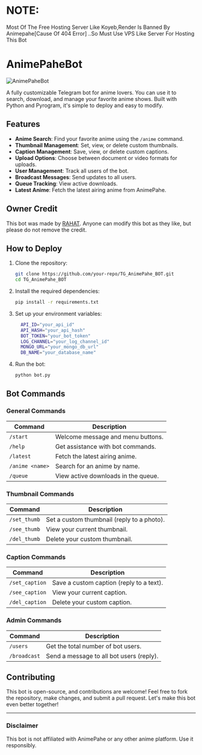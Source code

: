 # NOTE:
Most Of The Free Hosting Server Like Koyeb,Render Is Banned By Animepahe[Cause Of 404 Error] ..So Must Use VPS Like Server For Hosting This Bot

# AnimePaheBot

![AnimePaheBot](https://envs.sh/aWO.jpg)

A fully customizable Telegram bot for anime lovers. You can use it to search, download, and manage your favorite anime shows. Built with Python and Pyrogram, it's simple to deploy and easy to modify.

## Features
- **Anime Search**: Find your favorite anime using the `/anime` command.
- **Thumbnail Management**: Set, view, or delete custom thumbnails.
- **Caption Management**: Save, view, or delete custom captions.
- **Upload Options**: Choose between document or video formats for uploads.
- **User Management**: Track all users of the bot.
- **Broadcast Messages**: Send updates to all users.
- **Queue Tracking**: View active downloads.
- **Latest Anime**: Fetch the latest airing anime from AnimePahe.

## Owner Credit
This bot was made by [RAHAT](https://t.me/r4h4t_69). Anyone can modify this bot as they like, but please do not remove the credit.

## How to Deploy
1. Clone the repository:
   ```bash
   git clone https://github.com/your-repo/TG_AnimePahe_BOT.git
   cd TG_AnimePahe_BOT
   ```

2. Install the required dependencies:
   ```bash
   pip install -r requirements.txt
   ```

3. Set up your environment variables:
   ```bash
     API_ID="your_api_id"
     API_HASH="your_api_hash"
     BOT_TOKEN="your_bot_token"
     LOG_CHANNEL="your_log_channel_id"
     MONGO_URL="your_mongo_db_url"
     DB_NAME="your_database_name"
   ```

4. Run the bot:
   ```bash
   python bot.py
   ```

## Bot Commands

### General Commands
| Command             | Description                                   |
|---------------------|-----------------------------------------------|
| `/start`            | Welcome message and menu buttons.            |
| `/help`             | Get assistance with bot commands.            |
| `/latest`           | Fetch the latest airing anime.               |
| `/anime <name>`     | Search for an anime by name.                 |
| `/queue`            | View active downloads in the queue.          |

### Thumbnail Commands
| Command             | Description                                   |
|---------------------|-----------------------------------------------|
| `/set_thumb`        | Set a custom thumbnail (reply to a photo).   |
| `/see_thumb`        | View your current thumbnail.                 |
| `/del_thumb`        | Delete your custom thumbnail.                |

### Caption Commands
| Command             | Description                                   |
|---------------------|-----------------------------------------------|
| `/set_caption`      | Save a custom caption (reply to a text).     |
| `/see_caption`      | View your current caption.                   |
| `/del_caption`      | Delete your custom caption.                  |

### Admin Commands
| Command             | Description                                   |
|---------------------|-----------------------------------------------|
| `/users`            | Get the total number of bot users.           |
| `/broadcast`        | Send a message to all bot users (reply).     |

## Contributing
This bot is open-source, and contributions are welcome! Feel free to fork the repository, make changes, and submit a pull request. Let's make this bot even better together!

---
### Disclaimer
This bot is not affiliated with AnimePahe or any other anime platform. Use it responsibly.
